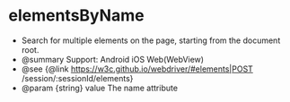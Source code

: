 # elementsByName

* Search for multiple elements on the page, starting from the document root.
* @summary Support: Android iOS Web(WebView)
* @see {@link https://w3c.github.io/webdriver/#elements|POST /session/:sessionId/elements}
* @param {string} value The name attribute
